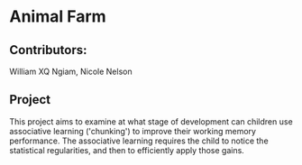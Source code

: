 # Animal Farm

## Contributors:

William XQ Ngiam, Nicole Nelson

## Project

This project aims to examine at what stage of development can children use associative learning ('chunking') to improve their working memory performance. The associative learning requires the child to notice the statistical regularities, and then to efficiently apply those gains.